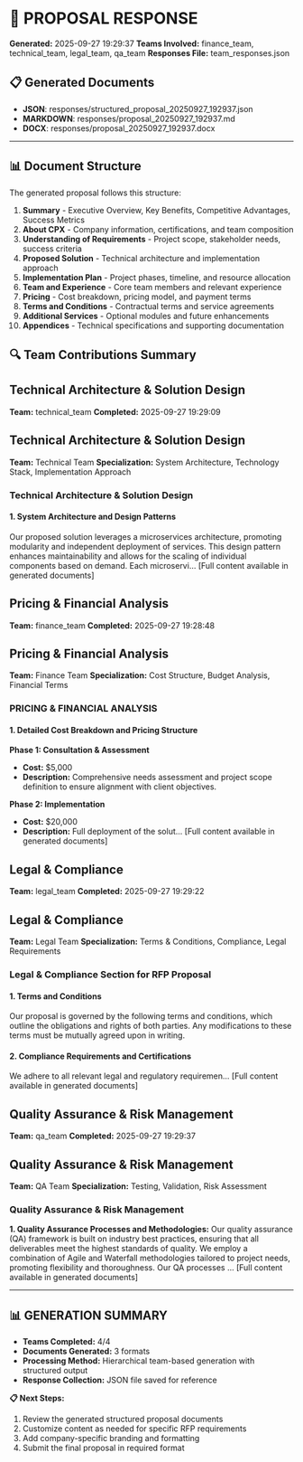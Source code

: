 # 🎯 **PROPOSAL RESPONSE**
**Generated:** 2025-09-27 19:29:37
**Teams Involved:** finance_team, technical_team, legal_team, qa_team
**Responses File:** team_responses.json

## 📋 **Generated Documents**
- **JSON**: responses/structured_proposal_20250927_192937.json
- **MARKDOWN**: responses/proposal_20250927_192937.md
- **DOCX**: responses/proposal_20250927_192937.docx

---

## 📊 **Document Structure**

The generated proposal follows this structure:

1. **Summary** - Executive Overview, Key Benefits, Competitive Advantages, Success Metrics
2. **About CPX** - Company information, certifications, and team composition
3. **Understanding of Requirements** - Project scope, stakeholder needs, success criteria
4. **Proposed Solution** - Technical architecture and implementation approach
5. **Implementation Plan** - Project phases, timeline, and resource allocation
6. **Team and Experience** - Core team members and relevant experience
7. **Pricing** - Cost breakdown, pricing model, and payment terms
8. **Terms and Conditions** - Contractual terms and service agreements
9. **Additional Services** - Optional modules and future enhancements
10. **Appendices** - Technical specifications and supporting documentation

## 🔍 **Team Contributions Summary**

## Technical Architecture & Solution Design
**Team:** technical_team
**Completed:** 2025-09-27 19:29:09

## Technical Architecture & Solution Design

**Team:** Technical Team
**Specialization:** System Architecture, Technology Stack, Implementation Approach

### Technical Architecture & Solution Design

#### 1. System Architecture and Design Patterns
Our proposed solution leverages a microservices architecture, promoting modularity and independent deployment of services. This design pattern enhances maintainability and allows for the scaling of individual components based on demand. Each microservi... [Full content available in generated documents]

## Pricing & Financial Analysis
**Team:** finance_team
**Completed:** 2025-09-27 19:28:48

## Pricing & Financial Analysis

**Team:** Finance Team
**Specialization:** Cost Structure, Budget Analysis, Financial Terms

### PRICING & FINANCIAL ANALYSIS

#### 1. Detailed Cost Breakdown and Pricing Structure

**Phase 1: Consultation & Assessment**  
- **Cost:** $5,000  
- **Description:** Comprehensive needs assessment and project scope definition to ensure alignment with client objectives.

**Phase 2: Implementation**  
- **Cost:** $20,000  
- **Description:** Full deployment of the solut... [Full content available in generated documents]

## Legal & Compliance
**Team:** legal_team
**Completed:** 2025-09-27 19:29:22

## Legal & Compliance

**Team:** Legal Team
**Specialization:** Terms & Conditions, Compliance, Legal Requirements

### Legal & Compliance Section for RFP Proposal

#### 1. Terms and Conditions
Our proposal is governed by the following terms and conditions, which outline the obligations and rights of both parties. Any modifications to these terms must be mutually agreed upon in writing. 

#### 2. Compliance Requirements and Certifications
We adhere to all relevant legal and regulatory requiremen... [Full content available in generated documents]

## Quality Assurance & Risk Management
**Team:** qa_team
**Completed:** 2025-09-27 19:29:37

## Quality Assurance & Risk Management

**Team:** QA Team
**Specialization:** Testing, Validation, Risk Assessment

### Quality Assurance & Risk Management

**1. Quality Assurance Processes and Methodologies:**
Our quality assurance (QA) framework is built on industry best practices, ensuring that all deliverables meet the highest standards of quality. We employ a combination of Agile and Waterfall methodologies tailored to project needs, promoting flexibility and thoroughness. Our QA processes ... [Full content available in generated documents]

---
## 📊 **GENERATION SUMMARY**
- **Teams Completed:** 4/4
- **Documents Generated:** 3 formats
- **Processing Method:** Hierarchical team-based generation with structured output
- **Response Collection:** JSON file saved for reference

**📋 Next Steps:**
1. Review the generated structured proposal documents
2. Customize content as needed for specific RFP requirements
3. Add company-specific branding and formatting
4. Submit the final proposal in required format